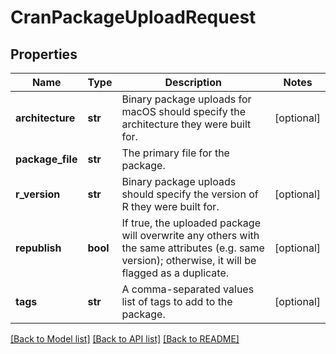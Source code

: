 # CranPackageUploadRequest

## Properties
Name | Type | Description | Notes
------------ | ------------- | ------------- | -------------
**architecture** | **str** | Binary package uploads for macOS should specify the architecture they were built for. | [optional] 
**package_file** | **str** | The primary file for the package. | 
**r_version** | **str** | Binary package uploads should specify the version of R they were built for. | [optional] 
**republish** | **bool** | If true, the uploaded package will overwrite any others with the same attributes (e.g. same version); otherwise, it will be flagged as a duplicate. | [optional] 
**tags** | **str** | A comma-separated values list of tags to add to the package. | [optional] 

[[Back to Model list]](../README.md#documentation-for-models) [[Back to API list]](../README.md#documentation-for-api-endpoints) [[Back to README]](../README.md)


